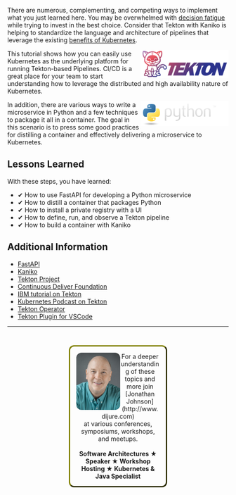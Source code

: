 There are numerous, complementing, and competing ways to implement what you just learned here. You may be overwhelmed with [decision fatigue](https://en.wikipedia.org/wiki/Decision_fatigue) while trying to invest in the best choice. Consider that Tekton with Kaniko is helping to standardize the language and architecture of pipelines that leverage the existing [benefits of Kubernetes](https://kubernetes.io/docs/concepts/overview/what-is-kubernetes/#why-you-need-kubernetes-and-what-can-it-do).

<img align="right" src="./assets/tekton.png" width="200">

This tutorial shows how you can easily use Kubernetes as the underlying platform for running Tekton-based Pipelines. CI/CD is a great place for your team to start understanding how to leverage the distributed and high availability nature of Kubernetes.

<img align="right" src="./assets/python.png" width="200">

In addition, there are various ways to write a microservice in Python and a few techniques to package it all in a container. The goal in this scenario is to press some good practices for distilling a container and effectively delivering a microservice to Kubernetes.

## Lessons Learned ##

With these steps, you have learned:

- &#x2714; How to use FastAPI for developing a Python microservice
- &#x2714; How to distill a container that packages Python
- &#x2714; How to install a private registry with a UI
- &#x2714; How to define, run, and observe a Tekton pipeline
- &#x2714; How to build a container with Kaniko

## Additional Information ##

* [FastAPI](https://fastapi.tiangolo.com/)
* [Kaniko](https://github.com/GoogleContainerTools/kaniko)
* [Tekton Project](https://tekton.dev)
* [Continuous Deliver Foundation](https://cd.foundation/)
* [IBM tutorial on Tekton](https://developer.ibm.com/tutorials/deploy-a-hello-world-application-on-kubernetes-using-tekton-pipelines/)
* [Kubernetes Podcast on Tekton](https://kubernetespodcast.com/episode/047-tekton/)
* [Tekton Operator](https://github.com/tektoncd/operator)
* [Tekton Plugin for VSCode](https://github.com/redhat-developer/vscode-tekton)

------
<p style="text-align: center; padding: 1em; margin: 3em; margin-left: 10em; margin-right: 10em; border-; 1px; border-color: olive;  border-radius: 12px; border-style:outset">
<img align="left" src="./assets/jonathan-johnson.jpg" width="100" style="border-radius: 12px">
For a deeper understanding of these topics and more join <br>[Jonathan Johnson](http://www.dijure.com)<br> at various conferences, symposiums, workshops, and meetups.
<br><br>
<b>Software Architectures ★ Speaker ★ Workshop Hosting ★ Kubernetes & Java Specialist</b>
</p>
